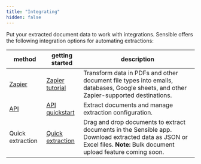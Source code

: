 ```yaml
---
title: "Integrating"
hidden: false
---
```


Put your extracted document data to work with integrations. Sensible offers the following integration options for automating extractions: 

| method                         | getting started                               | description                                                  |
| ------------------------------ | --------------------------------------------- | ------------------------------------------------------------ |
| [Zapier](doc:zapier)           | [Zapier tutorial](doc:zapier-getting-started) | Transform data in PDFs and other document file types into emails, databases, Google sheets, and other Zapier-supported destinations. |
| [API](ref:hoosing-an-endpoint) | [API quickstart](doc:quickstart)              | Extract documents and manage extraction configuration.       |
| Quick extraction | [Quick extraction](doc:quick-extraction) | Drag and drop documents to extract documents in the Sensible app. Download extracted data as JSON or Excel files. **Note:**  Bulk document upload feature coming soon. |

